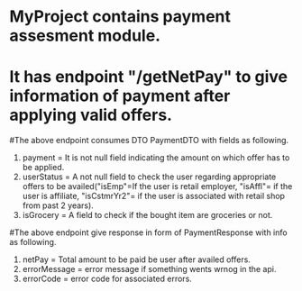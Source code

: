 # MyProject contains payment assesment module.

# It has endpoint "/getNetPay" to give information of payment after applying valid offers.

#The above endpoint consumes DTO PaymentDTO with fields as following.
 1) payment = It is not null field indicating the amount on which offer has to be applied.
 2) userStatus = A not null field to check the user regarding appropriate offers to be availed("isEmp"=If the user is retail employer, "isAffl"= if the user is affiliate, "isCstmrYr2"= if the user is associated with retail shop from past 2 years).
 3) isGrocery = A field to check if the bought item are groceries or not.
 
#The above endpoint give response in form of PaymentResponse with info as following.
 1) netPay = Total amount to be paid be user after availed offers.
 2) errorMessage = error message if something wents wrnog in the api.
 3) errorCode = error code for associated errors.
 
